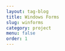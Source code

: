 ```yaml
---
layout: tag-blog
title: Windows Forms
slug: winforms
category: project
menu: false
order: 1
---
```

